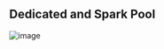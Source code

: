 ## Dedicated and Spark Pool

![image](https://github.com/user-attachments/assets/0830009b-f3da-4244-848b-3fe74321c457)
